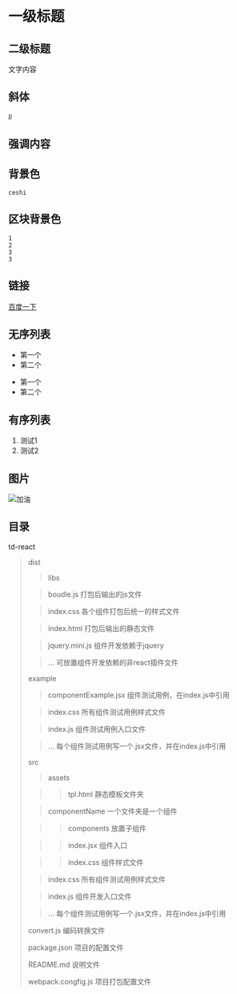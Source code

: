 # 一级标题
## 二级标题

文字内容

## 斜体
*li*

## 强调内容




## 背景色
``ceshi ``



## 区块背景色
```
1
2
3
3
```



## 链接
[百度一下](http://www.baidu.com)


## 无序列表
* 第一个
* 第二个


- 第一个
- 第二个


## 有序列表
1. 测试1
2. 测试2


## 图片
![加油](fight.png)

## 目录
td-react
>
>  dist 
>
>  > libs  
>
>  > boudle.js   打包后输出的js文件
>
>  > index.css   各个组件打包后统一的样式文件
>
>  > index.html  打包后输出的静态文件
>
>  > jquery.mini.js  组件开发依赖于jquery
>
>  > ...         可放置组件开发依赖的非react插件文件
>
> example
>
>  > componentExample.jsx   组件测试用例，在index.js中引用
>
>  > index.css   所有组件测试用例样式文件
>
>  > index.js    组件测试用例入口文件
>
>  > ...         每个组件测试用例写一个.jsx文件，并在index.js中引用
>
>  src
>
>  > assets  
>
>  >  > tpl.html  静态模板文件夹
>
>  > componentName  一个文件夹是一个组件
>
>  >  > components  放置子组件
>
>  >  > index.jsx  组件入口
>
>  >  > index.css  组件样式文件
>
>  > index.css   所有组件测试用例样式文件
>
>  > index.js    组件开发入口文件
>
>  > ...        每个组件测试用例写一个.jsx文件，并在index.js中引用
>
> convert.js    编码转换文件
>
> package.json  项目的配置文件
>  
> README.md     说明文件
>
> webpack.congfig.js  项目打包配置文件
>
